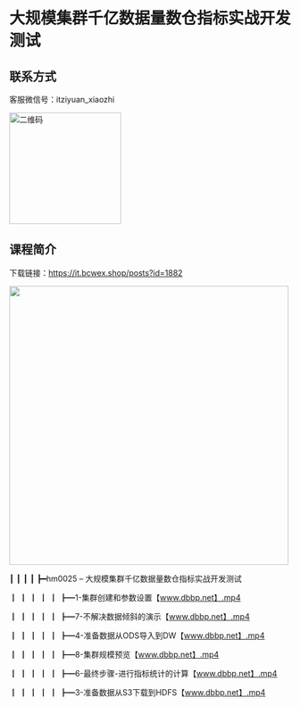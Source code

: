 # 大规模集群千亿数据量数仓指标实战开发测试

## 联系方式

客服微信号：itziyuan_xiaozhi

<img src="https://ziyuanyun.oss-cn-guangzhou.aliyuncs.com/common/20240614073449/666b82192834a.jpg" width="200" height="200" alt="二维码">

## 课程简介

下载链接：https://it.bcwex.shop/posts?id=1882

<img src="https://ziyuanyun.oss-cn-guangzhou.aliyuncs.com/yun/20240515183556/6644900c0155e.jpg" width="500" alt="">

  ┃ ┃ ┃ ┃ ┣━hm0025 &#8211; 大规模集群千亿数据量数仓指标实战开发测试

 ┃ ┃ ┃ ┃ ┃ ┣━1-集群创建和参数设置【www.dbbp.net】.mp4

 ┃ ┃ ┃ ┃ ┃ ┣━7-不解决数据倾斜的演示【www.dbbp.net】.mp4

 ┃ ┃ ┃ ┃ ┃ ┣━4-准备数据从ODS导入到DW【www.dbbp.net】.mp4

 ┃ ┃ ┃ ┃ ┃ ┣━8-集群规模预览【www.dbbp.net】.mp4

 ┃ ┃ ┃ ┃ ┃ ┣━6-最终步骤-进行指标统计的计算【www.dbbp.net】.mp4

 ┃ ┃ ┃ ┃ ┃ ┣━3-准备数据从S3下载到HDFS【www.dbbp.net】.mp4

  